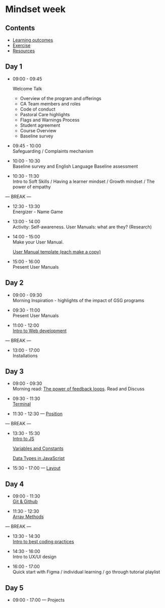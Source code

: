 # Mindset week

## Contents

- [Learning outcomes](./learning-outcomes.md)
- [Exercise](./exercise.md)
- [Resources](./resources.md)

## Day 1

- 09:00 - 09:45 <br>

  Welcome Talk

  - Overview of the program and offerings
  - CA Team members and roles
  - Code of conduct
  - Pastoral Care highlights
  - Flags and Warnings Process
  - Student agreement
  - Course Overview
  - Baseline survey

- 09:45 - 10:00 <br>
  Safeguarding / Complaints mechanism

- 10:00 - 10:30 <br> 
  Baseline survey and English Language Baseline assessment

- 10:30 - 11:30 <br>
  Intro to Soft Skills / Having a learner mindset / Growth mindset / The power of empathy

— BREAK —

- 12:30 - 13:30 <br>
  Energizer - Name Game

- 13:00 - 14:00 <br>
  Activity: Self-awareness. User Manuals: what are they? (Research)

- 14:00 - 15:00 <br>
  Make your User Manual.

  [User Manual template (each make a copy)](https://docs.google.com/presentation/d/1mDvdc-kukWBC8V3-iJQJpo2SQDUYadoF/edit#slide=id.p1)

- 15:00 - 16:00 <br>  Present User Manuals
  
## Day 2

- 09:00 - 09:30 <br>
  Morning Inspiration - highlights of the impact of GSG programs

- 09:30 - 11:00 <br>  Present User Manuals

- 11:00 - 12:00 <br>
  [Intro to Web development](intro-to-web.md)
  
— BREAK —

- 13:00 - 17:00 <br>
  Installations

## Day 3

- 09:00 - 09:30 <br>
  Morning read: [The power of feedback loops](https://medium.com/@lucamezzalira/the-power-of-feedback-loops-f8e27e8ac25f). Read and Discuss

- 09:30 - 11:30 <br>
[Terminal](./terminal-ws)

- 11:30 - 12:30 — [Position](https://github.com/GSG-CA/Coding-Foundations-course/blob/ec214c4fb391a8f0fe9f8d02b885763cca398863/coursebook/Week%2002/session-04/position.md)

— BREAK —

- 13:30 - 15:30 <br>
[Intro to JS](https://github.com/GSG-CA/Coding-Foundations-course/blob/master/coursebook/Week%2004/session-08/intro-to-js.md)

  [Variables and Constants](https://github.com/GSG-CA/Coding-Foundations-course/blob/master/coursebook/Week%2004/session-08/variables-and-constants.md)

  [Data Types in JavaScript](https://github.com/GSG-CA/Coding-Foundations-course/blob/master/coursebook/Week%2004/session-08/data-types.md)

- 15:30 - 17:00 — [Layout](https://github.com/GSG-CA/Coding-Foundations-course/blob/master/coursebook/Week%2002/session-04/layout.md)

## Day 4

- 09:00 - 11:30 <br> 
[Git & Github](./git-and-github-ws)

- 11:30 - 12:30 <br>
[Array Methods](https://github.com/GSG-CA/Coding-Foundations-course/blob/master/coursebook/Week%2005/session-13/array-methods.md)

— BREAK —

- 13:30 - 14:30 <br>
  [Intro to best coding practices](https://docs.google.com/presentation/d/1INJdi77Lcdrnf-vwfGzibnHpuR0hzCF-B_sqnPIKBME/edit#slide=id.p)

- 14:30 - 16:00 <br>
  Intro to UX/UI design

- 16:00 - 17:00 <br>
  Quick start with Figma / individual learning / go through tutorial playlist

## Day 5
- 09:00 - 17:00 — Projects

